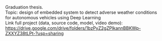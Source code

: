 Graduation thesis. <br />
Topic: design of embedded system to detect adverse weather conditions for autonomous vehicles using Deep Learning <br />
Link full project (data, source code, model, video demo): https://drive.google.com/drive/folders/1bzPyZ2gZPlkannBBKWp-ZXXYZ38tLPt-?usp=sharing
